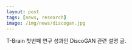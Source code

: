 ```yaml
---
layout: post
tags: [news, research]
image: /img/news/discogan.jpg
---
```


T-Brain 첫번째 연구 성과인 DiscoGAN 관련 설명 글.


